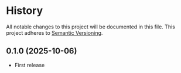 # History

All notable changes to this project will be documented in this file. This project adheres to [Semantic Versioning](http://semver.org/).

## 0.1.0 (2025-10-06)

- First release
